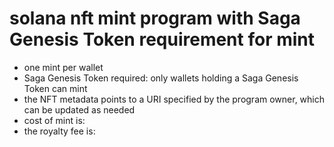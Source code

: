 # solana nft mint program with Saga Genesis Token requirement for mint 

- one mint per wallet
- Saga Genesis Token required: only wallets holding a Saga Genesis Token can mint
- the NFT metadata points to a URI specified by the program owner, which can be updated as needed
- cost of mint is: 
- the royalty fee is: 
